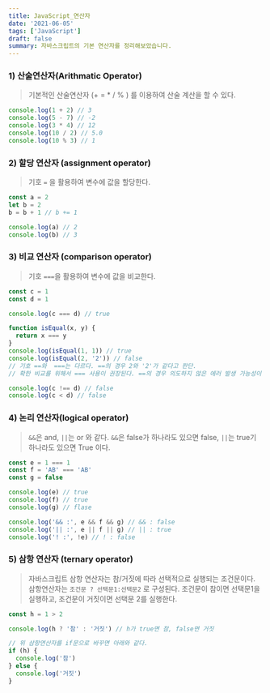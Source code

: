 ```yaml
---
title: JavaScript_연산자
date: '2021-06-05'
tags: ['JavaScript']
draft: false
summary: 자바스크립트의 기본 연산자를 정리해보았습니다.
---
```


### 1) 산술연산자(Arithmatic Operator)

> 기본적인 산술연산자 (<pr>+ = \* / % </pr>) 를 이용하여 산술 계산을 할 수 있다.

```javascript
console.log(1 + 2) // 3
console.log(5 - 7) // -2
console.log(3 * 4) // 12
console.log(10 / 2) // 5.0
console.log(10 % 3) // 1
```

### 2) 할당 연산자 (assignment operator)

> 기호 <code>=</code> 을 활용하여 변수에 값을 할당한다.

```javascript
const a = 2
let b = 2
b = b + 1 // b += 1

console.log(a) // 2
console.log(b) // 3
```

### 3) 비교 연산자 (comparison operator)

> 기호 <code>===</code>을 활용하여 변수에 값을 비교한다.

```javascript
const c = 1
const d = 1

console.log(c === d) // true

function isEqual(x, y) {
  return x === y
}
console.log(isEqual(1, 1)) // true
console.log(isEqual(2, '2')) // false
// 기호 ==와  ===는 다르다. ==의 경우 2와 '2'가 같다고 판단.
// 확한 비교를 위해서 === 사용이 권장된다. ==의 경우 의도하지 않은 에러 발생 가능성이 있다.

console.log(c !== d) // false
console.log(c < d) // false
```

### 4) 논리 연산자(logical operator)

> <code>&&</code>은 and, <code>||</code>는 or 와 같다.
> <code>&&</code>은 false가 하나라도 있으면 false, <code>||</code>는 true기 하나라도 있으면 True 이다.

```javascript
const e = 1 === 1
const f = 'AB' === 'AB'
const g = false

console.log(e) // true
console.log(f) // true
console.log(g) // flase

console.log('&& :', e && f && g) // && : false
console.log('|| :', e || f || g) // || : true
console.log('! :', !e) // ! : false
```

### 5) 삼항 연산자 (ternary operator)

> 자바스크립트 삼항 연산자는 참/거짓에 따라 선택적으로 실행되는 조건문이다.
> 삼항연산자는 <code>조건문 ? 선택문1:선택문2</code> 로 구성된다.
> 조건문이 참이면 선택문1을 실행하고, 조건문이 거짓이면 선택문 2를 실행한다.

```javascript
const h = 1 > 2

console.log(h ? '참' : '거짓') // h가 true면 참, false면 거짓

// 위 삼항연산자를 if문으로 바꾸면 아래와 같다.
if (h) {
  console.log('참')
} else {
  console.log('거짓')
}
```
